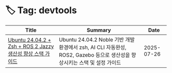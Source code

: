 # 🏷️ Tag: devtools

| Title | Summary | Date |
|-------|---------|------|
| [Ubuntu 24.04.2 + Zsh + ROS 2 Jazzy 생산성 향상 스택 가이드](https://github.com/MinHyeok-lee1/TIL/blob/main/2025/07/26-ubuntuDevTools.md) | Ubuntu 24.04.2 Noble 기반 개발환경에서 zsh, AI CLI 자동완성, ROS2, Gazebo 등으로 생산성을 향상시키는 스택 및 설정 가이드 | 2025-07-26 |
